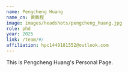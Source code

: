 ```yaml
---
name: Pengcheng Huang
name_cn: 黄鹏程
image: images/headshots/pengcheng_huang.jpg
role: phd
year: 2025
link: /team/#/
affiliation: hpc1449181552@outlook.com
---
```


This is Pengcheng Huang's Personal Page.